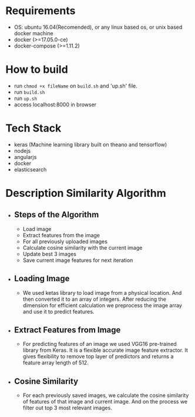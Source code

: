 # Requirements
  * OS: ubuntu 16.04(Recomended), or any linux based os, or unix based docker machine
  * docker (>=17.05.0-ce)
  * docker-compose (>=1.11.2)

# How to build
  * run `chmod +x fileName` on `build.sh` and 'up.sh' file.
  * run `build.sh`
  * run `up.sh`
  * access localhost:8000 in browser

# Tech Stack
  * keras (Machine learning library built on theano and tensorflow)
  * nodejs
  * angularjs
  * docker
  * elasticsearch

# Description Similarity Algorithm
  * ## Steps of the Algorithm
    - Load image
    - Extract features from the image
    - For all previously uploaded images
    - Calculate cosine similarity with the current image
    - Update best 3 images
    - Save current image features for next iteration

  * ## Loading Image
    - We used ketas library to load image from a physical location. And then converted it to an array of integers. After reducing the dimension for efficient   calculation we preprocess the image array  and use it to predict features.

  * ## Extract Features from Image
    - For predicting features of an image we used VGG16 pre-trained library from Keras. It is a flexible accurate image feature extractor. It gives flexibility to remove top layer of predictors and returns a feature array length of 512.
  * ## Cosine Similarity
    - For each previously saved images, we calculate the cosine similarity of features of that image and current image. And on the process we filter out top 3 most relevant images.
